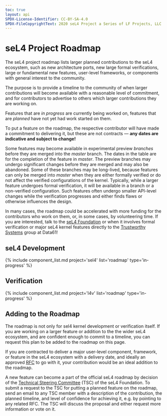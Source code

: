 ```yaml
---
toc: true
layout: api
SPDX-License-Identifier: CC-BY-SA-4.0
SPDX-FileCopyrightText: 2020 seL4 Project a Series of LF Projects, LLC.
---
```


# seL4 Project Roadmap

The seL4 project roadmap lists larger planned contributions to the seL4
ecosystem, such as new architecture ports, new large formal verifications,
large or fundamental new features, user-level frameworks, or components with
general interest to the community.

The purpose is to provide a timeline to the community of when larger
contributions will become available with a reasonable level of commitment,
and for contributors to advertise to others which larger contributions they
are working on.

Features that are *in progress* are currently being worked on, features that
are *planned* have not yet had work started on them.

To put a feature on the roadmap, the respective contributor will have made a
commitment to delivering it, but these are not contracts &mdash; **any dates
are indicative and subject to change!**

Some features may become available in experimental preview *branches* before
they are merged into the *master* branch. The dates in the table are for the
completion of the feature in *master*. The preview branches may undergo
significant changes before they are merged and may also be abandoned. Some of
these branches may be long-lived, because features can only be merged into
*master* when they are either formally verified or do not affect the verified
configurations of the kernel. Typically, while a larger feature undergoes
formal verification, it will be available in a branch or a non-verified
configuration. Such features often undergo smaller API-level changes while
the verification progresses and either finds flaws or otherwise influences
the design.

In many cases, the roadmap could be accelerated with more funding for the
contributors who work on them, or, in some cases, by volunteering time. If
you are interested, talk to the [seL4 Foundation][] or when it involves
formal verification or major seL4 kernel features directly to the
[Trustworthy Systems][] group at Data61!

[seL4 Foundation]: https://sel4.systems/Foundation/About "seL4 Foundation"
[Trustworthy Systems]: https://trustworthy.systems "Trustworthy Systems"

## seL4 Development

<!-- Draws content from the "roadmap" section in /_data/projects/<project>.yml -->
{% include component_list.md project='sel4' list='roadmap' type='in-progress' %}

## Verification

<!-- Draws content from the "roadmap: section in /_data/projects/<project>.yml -->
{% include component_list.md project='l4v' list='roadmap' type='in-progress' %}

## Adding to the Roadmap

The roadmap is not only for sel4 kernel development or verification itself.
If you are working on a larger feature or addition to the the wider seL4
ecosystem, and are confident enough to commit to a timeline, you can request
this plan to be added to the roadmap on this page.

If you are contracted to deliver a major user-level component, framework, or
feature in the seL4 ecosystem with a delivery date, and ideally an approved
[RFC](../processes/rfc-process) to go with it, your contribution would be
an ideal addition to the roadmap.

A new feature can become a part of the official seL4 roadmap by decision of
the [Technical Steering Committee][TSC] (TSC) of the seL4 Foundation. To
submit a request to the TSC for putting a planned feature on the roadmap,
send an email to any TSC member with a description of the contribution, the
planned timeline, and level of confidence for achieving it, e.g. by pointing
to any related RFC. The TSC will discuss the proposal and either request more
information or vote on it.

[TSC]: https://sel4.systems/Foundation/TSC/

